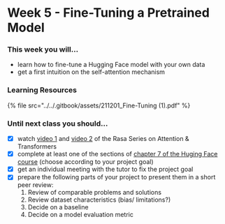 # Week 5 - Fine-Tuning a Pretrained Model

### This week you will...

* learn how to fine-tune a Hugging Face model with your own data
* get a first intuition on the self-attention mechanism

### Learning Resources

{% file src="../../.gitbook/assets/211201_Fine-Tuning (1).pdf" %}

### Until next class you should...

* [x] watch [video 1](https://www.youtube.com/watch?v=yGTUuEx3GkA\&list=PL75e0qA87dlG-za8eLI6t0\_Pbxafk-cxb\&index=9) and [video 2](https://www.youtube.com/watch?v=tIvKXrEDMhk\&list=PL75e0qA87dlG-za8eLI6t0\_Pbxafk-cxb\&index=10) of the Rasa Series on Attention & Transformers
* [x] complete at least one of the sections of [chapter 7 of the Huging Face course](https://huggingface.co/course/chapter7/1?fw=pt) (choose according to your project goal)
* [x] get an individual meeting with the tutor to fix the project goal
* [x] prepare the following parts of your project to present them in a short peer review:
  1. Review of comparable problems and solutions
  2. Review dataset characteristics (bias/ limitations?)
  3. Decide on a baseline
  4. Decide on a model evaluation metric
